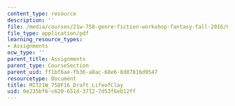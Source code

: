 ```yaml
---
content_type: resource
description: ''
file: /media/courses/21w-758-genre-fiction-workshop-fantasy-fall-2016/0e235bf6c620651d37127d53f6eb12ff_MIT21W_758F16_Draft_LifeofClay.pdf
file_type: application/pdf
learning_resource_types:
- Assignments
ocw_type: ''
parent_title: Assignments
parent_type: CourseSection
parent_uid: ff1bf6ae-fb36-a8ac-68e6-8d87816d9547
resourcetype: Document
title: MIT21W_758F16_Draft_LifeofClay
uid: 0e235bf6-c620-651d-3712-7d53f6eb12ff
---
```

